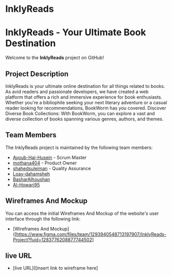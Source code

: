 # InklyReads
# InklyReads - Your Ultimate Book Destination

Welcome to the **InklyReads** project on GitHub!

## Project Description

InklyReads is your ultimate online destination for all things related to books. As avid readers and passionate developers, we have created a web platform that offers a rich and immersive experience for book enthusiasts. Whether you're a bibliophile seeking your next literary adventure or a casual reader looking for recommendations, BookWorm has you covered. 
Discover Diverse Book Collections: With BookWorm, you can explore a vast and diverse collection of books spanning various genres, authors, and themes. 

## Team Members

The InklyReads project is maintained by the following team members:

- [Ayoub-Haj-Husein](https://github.com/Ayoub-Haj-Husein) - Scrum Master
- [mothana404](https://github.com/mothana404) - Product Owner
- [shahedsuleiman](https://github.com/shahedsuleiman) - Quality Assurance
- [Loay-dahamsheh](https://github.com/Loay-dahamsheh) 
- [BasharAlhoushan](https://github.com/BasharAlhoushan) 
- [Al-Howari95](https://github.com/Al-Howari95)

## Wireframes And Mockup

You can access the initial Wireframes And Mockup of the website's user interface through the following link:

- [Wireframes And Mockup]([https://www.figma.com/files/team/1293940548713197907/InklyReads-Project?fuid=1283776208877744502]

## live URL
- [live URL]([insert link to wireframe here]
